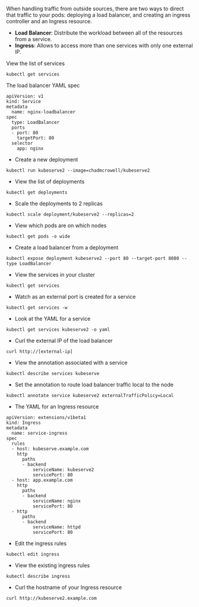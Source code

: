 When handling traffic from outside sources, there are two ways to direct that traffic to your pods: deploying a load balancer, and creating an ingress controller and an Ingress resource.

* **Load Balancer**: Distribute the workload between all of the resources from a service.
* **Ingress**: Allows to access more than one services with only one external IP.

View the list of services

`kubectl get services`

The load balancer YAML spec

```
apiVersion: v1
kind: Service
metadata
  name: nginx-loadbalancer
spec
  type: LoadBalancer
  ports
  - port: 80
    targetPort: 80
  selector
    app: nginx
```

* Create a new deployment

`kubectl run kubeserve2 --image=chadmcrowell/kubeserve2`

* View the list of deployments

`kubectl get deployments`

* Scale the deployments to 2 replicas

`kubectl scale deployment/kubeserve2 --replicas=2`

* View which pods are on which nodes

`kubectl get pods -o wide`

* Create a load balancer from a deployment

`kubectl expose deployment kubeserve2 --port 80 --target-port 8080 --type LoadBalancer`

* View the services in your cluster

`kubectl get services`

* Watch as an external port is created for a service

`kubectl get services -w`

* Look at the YAML for a service

`kubectl get services kubeserve2 -o yaml`

* Curl the external IP of the load balancer

`curl http://[external-ip]`

* View the annotation associated with a service

`kubectl describe services kubeserve`

* Set the annotation to route load balancer traffic local to the node

`kubectl annotate service kubeserve2 externalTrafficPolicy=Local`

* The YAML for an Ingress resource

```
apiVersion: extensions/v1beta1
kind: Ingress
metadata
  name: service-ingress
spec
  rules
  - host: kubeserve.example.com
    http
      paths
      - backend
          serviceName: kubeserve2
          servicePort: 80
  - host: app.example.com
    http
      paths
      - backend
          serviceName: nginx
          servicePort: 80
  - http
      paths
      - backend
          serviceName: httpd
          servicePort: 80
```

* Edit the ingress rules

`kubectl edit ingress`

* View the existing ingress rules

`kubectl describe ingress`

* Curl the hostname of your Ingress resource

`curl http://kubeserve2.example.com`